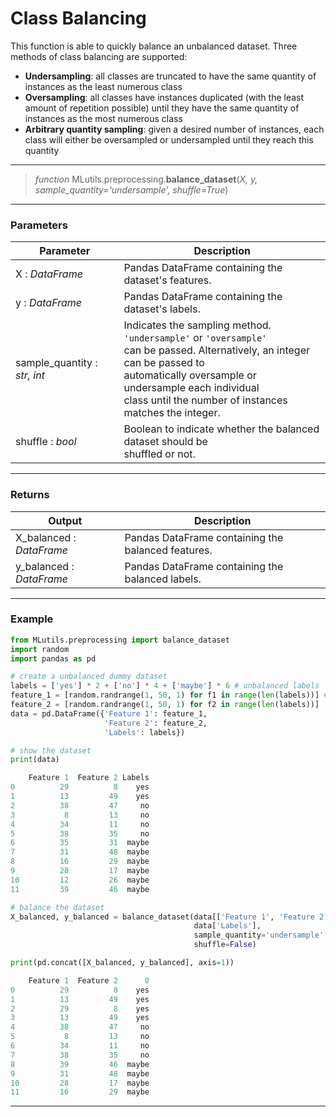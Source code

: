 # Class Balancing

This function is able to quickly balance an unbalanced dataset. Three methods of class balancing are supported:

- **Undersampling**: all classes are truncated to have the same quantity of instances as the least numerous class
- **Oversampling**: all classes have instances duplicated (with the least amount of repetition possible) until they have the same quantity of instances as the most numerous class
- **Arbitrary quantity sampling**: given a desired number of instances, each class will either be oversampled or undersampled until they reach this quantity

---

> *function* MLutils.preprocessing.**balance_dataset**(*X, y, sample_quantity='undersample', shuffle=True*)

---

### Parameters

| Parameter | Description |
|---|---|
| X : *DataFrame* | Pandas DataFrame containing the dataset's features. |
| y : *DataFrame* | Pandas DataFrame containing the dataset's labels. |
| sample_quantity : *str, int* | Indicates the sampling method. `'undersample'` or `'oversample'`<br/> can be passed. Alternatively, an integer can be passed to <br/> automatically oversample or undersample each individual <br/> class until the number of instances matches the integer. |
| shuffle : *bool* | Boolean to indicate whether the balanced dataset should be <br/> shuffled or not. |

---

### Returns

| Output | Description |
|---|---|
| X_balanced : *DataFrame* | Pandas DataFrame containing the balanced features. |
| y_balanced : *DataFrame* | Pandas DataFrame containing the balanced labels. |

---

### Example

```python
from MLutils.preprocessing import balance_dataset
import random
import pandas as pd

# create a unbalanced dummy dataset
labels = ['yes'] * 2 + ['no'] * 4 + ['maybe'] * 6 # unbalanced labels
feature_1 = [random.randrange(1, 50, 1) for f1 in range(len(labels))] # random features
feature_2 = [random.randrange(1, 50, 1) for f2 in range(len(labels))]
data = pd.DataFrame({'Feature 1': feature_1,
                     'Feature 2': feature_2,
                     'Labels': labels})

# show the dataset
print(data)
```

```python
    Feature 1  Feature 2 Labels
0          29          8    yes
1          13         49    yes
2          38         47     no
3           8         13     no
4          34         11     no
5          38         35     no
6          35         31  maybe
7          31         48  maybe
8          16         29  maybe
9          28         17  maybe
10         12         26  maybe
11         39         46  maybe
```

```python
# balance the dataset
X_balanced, y_balanced = balance_dataset(data[['Feature 1', 'Feature 2']], 
										 data['Labels'], 
										 sample_quantity='undersample', 
										 shuffle=False)

print(pd.concat([X_balanced, y_balanced], axis=1))
```

```python
    Feature 1  Feature 2      0
0          29          8    yes
1          13         49    yes
2          29          8    yes
3          13         49    yes
4          38         47     no
5           8         13     no
6          34         11     no
7          38         35     no
8          39         46  maybe
9          31         48  maybe
10         28         17  maybe
11         16         29  maybe
```
---
